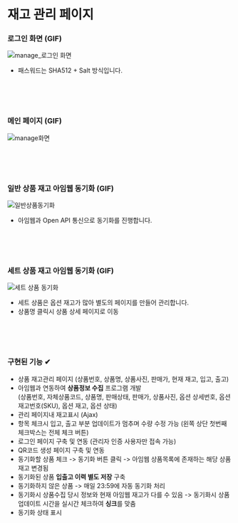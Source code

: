 # 재고 관리 페이지

### 로그인 화면 (GIF)
![manage_로그인 화면](https://user-images.githubusercontent.com/15862848/146658003-a2ec2dde-a953-41d0-9da8-e56e6f0ae56c.gif)
- 패스워드는 SHA512 + Salt 방식입니다.
<br><br><br><br><br>

### 메인 페이지 (GIF)
![manage화면](https://user-images.githubusercontent.com/15862848/146658463-f90940f0-425f-4dd5-baa1-a2e0fc02b417.gif)
<br><br><br><br><br>

### 일반 상품 재고 아임웹 동기화 (GIF)
![일반상품동기화](https://user-images.githubusercontent.com/15862848/146658139-42de7a4f-4e1e-49e9-835a-c31901ab3c8e.gif)
- 아임웹과 Open API 통신으로 동기화를 진행합니다.
<br><br><br><br><br>

### 세트 상품 재고 아임웹 동기화 (GIF)
![세트 상품 동기화](https://user-images.githubusercontent.com/15862848/146658182-fbdcf577-8e92-45e5-98b5-d33e0b61bb3a.gif)
- 세트 상품은 옵션 재고가 많아 별도의 페이지를 만들어 관리합니다.
- 상품명 클릭시 상품 상세 페이지로 이동
<br><br><br><br><br>

### 구현된 기능 ✔
- 상품 재고관리 페이지 (상품번호, 상품명, 상품사진, 판매가, 현재 재고, 입고, 출고)
- 아임웹과 연동하여 **상품정보 수집** 프로그램 개발<br>(상품번호, 자체상품코드, 상품명, 판매상태, 판매가, 상품사진, 옵션 상세번호, 옵션 재고번호(SKU), 옵션 재고, 옵션 상태)
- 관리 페이지내 재고표시 (Ajax)
- 항목 체크시 입고, 출고 부분 업데이트가 멈추며 수량 수정 가능 (왼쪽 상단 첫번째 체크박스는 전체 체크 버튼)
- 로그인 페이지 구축 및 연동 (관리자 인증 사용자만 접속 가능)
- QR코드 생성 페이지 구축 및 연동
- 동기화할 상품 체크 -> 동기화 버튼 클릭 -> 아임웹 상품목록에 존재하는 해당 상품 재고 변경됨
- 동기화된 상품 **입출고 이력 별도 저장** 구축
- 동기화하지 않은 상품 -> 매일 23:59에 자동 동기화 처리
- 동기화시 상품수집 당시 정보와 현재 아임웹 재고가 다를 수 있음 -> 동기화시 상품 업데이트 시간을 실시간 체크하여 **싱크**를 맞춤
- 동기화 상태 표시
